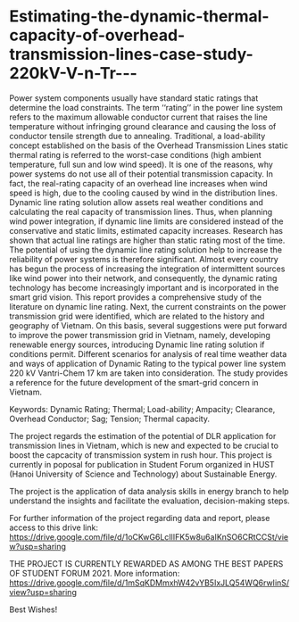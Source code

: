 # Estimating-the-dynamic-thermal-capacity-of-overhead-transmission-lines-case-study-220kV-V-n-Tr---
Power system components usually have standard static ratings that determine the load  constraints. The term ‘‘rating’’ in the power line system refers to the maximum  allowable conductor current that raises the line temperature without infringing ground  clearance and causing the loss of conductor tensile strength due to annealing.  Traditional, a load-ability concept established on the basis of the Overhead  Transmission Lines static thermal rating is referred to the worst-case conditions (high  ambient temperature, full sun and low wind speed). It is one of the reasons, why power  systems do not use all of their potential transmission capacity. In fact, the real-rating  capacity of an overhead line increases when wind speed is high, due to the cooling  caused by wind in the distribution lines. Dynamic line rating solution allow assets real  weather conditions and calculating the real capacity of transmission lines. Thus, when  planning wind power integration, if dynamic line limits are considered instead of the  conservative and static limits, estimated capacity increases. Research has shown that actual line ratings are higher than static rating most of the time. The potential of using  the dynamic line rating solution help to increase the reliability of power systems is  therefore significant. Almost every country has begun the process of increasing the  integration of intermittent sources like wind power into their network, and consequently,  the dynamic rating technology has become increasingly important and is incorporated  in the smart grid vision. This report provides a comprehensive study of the literature on  dynamic line rating. Next, the current constraints on the power transmission grid were  identified, which are related to the history and geography of Vietnam. On this basis, several suggestions were put forward to improve the power transmission grid in  Vietnam, namely, developing renewable energy sources, introducing Dynamic line  rating solution if conditions permit. Different scenarios for analysis of real time weather  data and ways of application of Dynamic Rating to the typical power line system 220  kV Vantri-Chem 17 km are taken into consideration. The study provides a reference for  the future development of the smart-grid concern in Vietnam. 

Keywords: Dynamic Rating; Thermal; Load-ability; Ampacity; Clearance, Overhead Conductor; Sag; Tension; Thermal capacity.

The project regards the estimation of the potential of DLR application for transmission lines in Vietnam, which is new and expected to be crucial to boost the capcacity of transmission system in rush hour. This project is currently in poposal for publication in Student Forum organized in HUST (Hanoi University of Science and Technology) about Sustainable Energy.

The project is the application of data analysis skills in energy branch to help understand the insights and facilitate the evaluation, decision-making steps. 

For further information of the project regarding data and report, please access to this drive link: https://drive.google.com/file/d/1oCKwG6LcIlIFK5w8u6aIKnSO6CRtCCSt/view?usp=sharing

THE PROJECT IS CURRENTLY REWARDED AS AMONG THE BEST PAPERS OF STUDENT FORUM 2021. More information: https://drive.google.com/file/d/1mSqKDMmxhW42vYB5IxJLQ54WQ6rwIinS/view?usp=sharing

Best Wishes!
